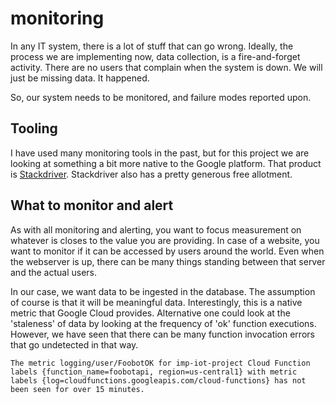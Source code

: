 # monitoring
In any IT system, there is a lot of stuff that can go wrong.
Ideally, the process we are implementing now, data collection, is a fire-and-forget activity.
There are no users that complain when the system is down.
We will just be missing data. It happened.

So, our system needs to be monitored, and failure modes reported upon.

## Tooling
I have used many monitoring tools in the past, but for this project we are
looking at something a bit more native to the Google platform. That product is [Stackdriver]().
Stackdriver also has a pretty generous free allotment.

## What to monitor and alert
As with all monitoring and alerting, you want to focus measurement on
whatever is closes to the value you are providing.
In case of a website, you want to monitor if it can be accessed by users around the world. Even when the webserver is up, there can be many things standing between that server and the actual users.

In our case, we want data to be ingested in the database. The assumption of course is that it will be meaningful data. Interestingly, this is a native metric that Google Cloud provides. Alternative one could look at the 'staleness'
of data by looking at the frequency of 'ok' function executions. However, we have seen that there can be many function invocation errors that go undetected in that way.

```
The metric logging/user/FoobotOK for imp-iot-project Cloud Function labels {function_name=foobotapi, region=us-central1} with metric labels {log=cloudfunctions.googleapis.com/cloud-functions} has not been seen for over 15 minutes.
```

